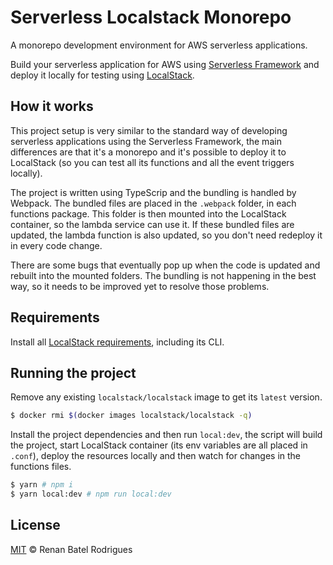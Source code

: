 # Serverless Localstack Monorepo

A monorepo development environment for AWS serverless applications.

Build your serverless application for AWS using [Serverless Framework](https://github.com/serverless/serverless) and deploy it locally for testing using [LocalStack](https://github.com/localstack/localstack).

## How it works

This project setup is very similar to the standard way of developing serverless applications using the Serverless Framework, the main differences are that it's a monorepo and it's possible to deploy it to LocalStack (so you can test all its functions and all the event triggers locally).

The project is written using TypeScrip and the bundling is handled by Webpack. The bundled files are placed in the `.webpack` folder, in each functions package. This folder is then mounted into the LocalStack container, so the lambda service can use it. If these bundled files are updated, the lambda function is also updated, so you don't need redeploy it in every code change.

There are some bugs that eventually pop up when the code is updated and rebuilt into the mounted folders. The bundling is not happening in the best way, so it needs to be improved yet to resolve those problems.

## Requirements

Install all [LocalStack requirements](https://github.com/localstack/localstack#requirements), including its CLI.

## Running the project

Remove any existing `localstack/localstack` image to get its `latest` version.

```sh
$ docker rmi $(docker images localstack/localstack -q)
```

Install the project dependencies and then run `local:dev`, the script will build the project, start LocalStack container (its env variables are all placed in `.conf`), deploy the resources locally and then watch for changes in the functions files.

```sh
$ yarn # npm i
$ yarn local:dev # npm run local:dev
```

## License

[MIT](https://github.com/renanbatel/serverless-localstack-monorepo/blob/master/LICENCE) © Renan Batel Rodrigues
